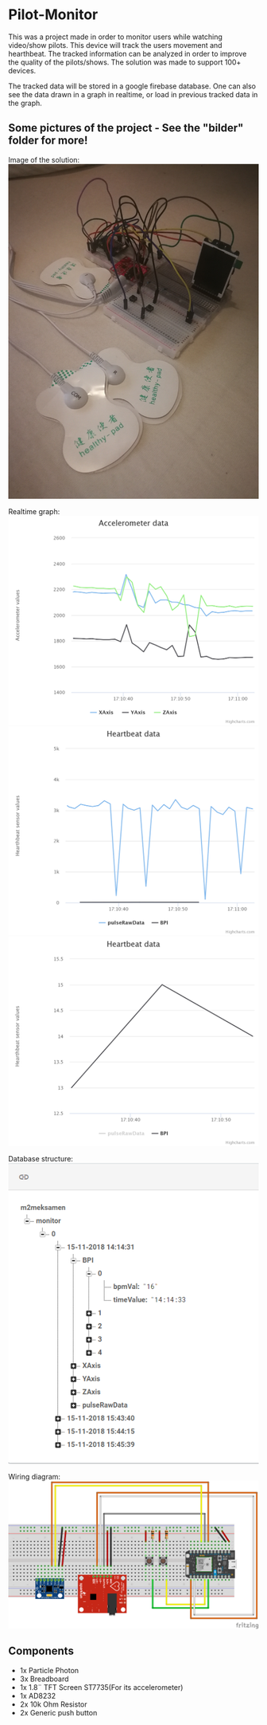 # Pilot-Monitor

This was a project made in order to monitor users while watching video/show pilots. This device will track the users movement and hearthbeat. The tracked information can be analyzed in order to improve the quality of the pilots/shows. The solution was made to support 100+ devices.

The tracked data will be stored in a google firebase database. One can also see the data drawn in a graph in realtime, or load in previous tracked data in the graph.

## Some pictures of the project - See the "bilder" folder for more!

Image of the solution:
![alt text](https://github.com/JaranB/Pilot-Monitor/blob/master/bilder/IMG_20181115_181118.jpg?raw=true)

Realtime graph:
![alt text](https://github.com/JaranB/Pilot-Monitor/blob/master/bilder/chart.png?raw=true)
![alt text](https://github.com/JaranB/Pilot-Monitor/blob/master/bilder/chart%20(3).png?raw=true)
![alt text](https://github.com/JaranB/Pilot-Monitor/blob/master/bilder/chart%20(1).png?raw=true)

Database structure:
![alt text](https://github.com/JaranB/Pilot-Monitor/blob/master/bilder/dbark.png?raw=true)

Wiring diagram:
![alt text](https://github.com/JaranB/Pilot-Monitor/blob/master/bilder/Koblingskjema_bb.png?raw=true)

## Components

* 1x Particle Photon
* 3x Breadboard
* 1x 1.8¨ TFT Screen ST7735(For its accelerometer)
* 1x AD8232
* 2x 10k Ohm Resistor
* 2x Generic push button
